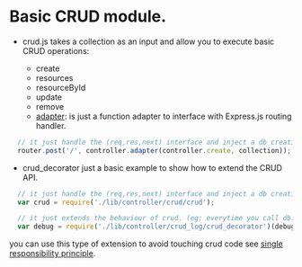 # Basic CRUD module.

- crud.js takes a collection as an input and allow you to execute basic CRUD operations:

  - create
  - resources
  - resourceById
  - update
  - remove
  - [adapter](https://github.com/cesarvr/micro_service/blob/master/lib/controller/crud/crud.js#L38): is just a function adapter to interface with Express.js routing handler.   

```javascript
  // it just handle the (req,res,next) interface and inject a db creation algorithm.
  router.post('/', controller.adapter(controller.create, collection));
```

- crud_decorator just a basic example to show how to extend the CRUD API.  

```javascript
  // it just handle the (req,res,next) interface and inject a db creation algorithm.
  var crud = require('./lib/controller/crud/crud');

  // it just extends the behaviour of crud. (eg: everytime you call db:create it just logs the content)
  var debug = require('./lib/controller/crud_log/crud_decorator')(debug);

```


you can use this type of extension to avoid touching crud code see [single responsibility principle](https://en.wikipedia.org/wiki/Single_responsibility_principle).

